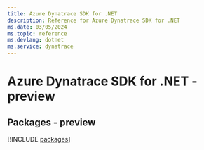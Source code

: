 ```yaml
---
title: Azure Dynatrace SDK for .NET
description: Reference for Azure Dynatrace SDK for .NET
ms.date: 03/05/2024
ms.topic: reference
ms.devlang: dotnet
ms.service: dynatrace
---
```

# Azure Dynatrace SDK for .NET - preview
## Packages - preview
[!INCLUDE [packages](dynatrace-index.md)]